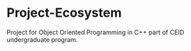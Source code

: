 # Project-Ecosystem

Project for Object Oriented Programming in C++ part of CEID undergraduate program.
